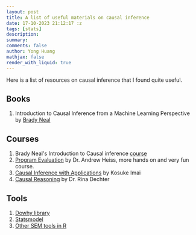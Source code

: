 ```yaml
---
layout: post
title: A list of useful materials on causal inference
date: 17-10-2023 21:12:17 :z
tags: [stats]
description:
summary:
comments: false
author: Yong Huang
mathjax: false
render_with_liquid: true
---
```


Here is a list of resources on causal inference that I found quite useful.

## Books

1. Introduction to Causal Inference from a Machine Learning Perspective by [Brady Neal](https://www.bradyneal.com/Introduction_to_Causal_Inference-Dec17_2020-Neal.pdf)


## Courses

1. Brady Neal's Introduction to Causal inference [course](https://www.bradyneal.com/causal-inference-course)
2. [Program Evaluation](https://evalf21.classes.andrewheiss.com/) by Dr. Andrew Heiss, more hands on and very fun course.
3. [Causal Inference with Applications](https://imai.fas.harvard.edu/teaching/cause.html) by Kosuke Imai
4. [Causal Reasoning](https://ics.uci.edu/~dechter/courses/ics-295cr/spring-2021/) by Dr. Rina Dechter

## Tools 

1. [Dowhy library](https://www.pywhy.org/dowhy/v0.10.1/)
2. [Statsmodel](https://www.statsmodels.org/stable/generated/statsmodels.stats.mediation.Mediation.html)
3. [Other SEM tools in R](https://lavaan.ugent.be/)


